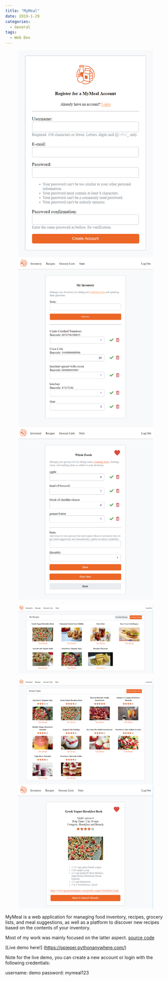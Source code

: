 ```yaml
---
title: "MyMeal"
date: 2019-1-29
categories:
  - General
tags:
  - Web Dev
---
```

<figure class="third">
	<img src="https://raw.githubusercontent.com/ToniTurri/MyMeal/master/static/img/register.PNG">
	<img src="https://raw.githubusercontent.com/ToniTurri/MyMeal/master/static/img/inventory.PNG">
	<img src="https://raw.githubusercontent.com/ToniTurri/MyMeal/master/static/img/grocery_list.PNG">
	<figcaption></figcaption>
</figure>
<figure>
	<img src="https://raw.githubusercontent.com/ToniTurri/MyMeal/master/static/img/recipes.PNG">
	<figcaption></figcaption>
</figure>

<figure class="half">
    <img src="https://raw.githubusercontent.com/ToniTurri/MyMeal/master/static/img/recipe_finder.PNG">
    <img src="https://raw.githubusercontent.com/ToniTurri/MyMeal/master/static/img/recipe_detail.PNG">
    <figcaption></figcaption>
</figure>

MyMeal is a web application for managing food inventory, recipes, grocery lists, and meal suggestions, as well as a platform to discover new recipes based on the contents of your inventory. 

Most of my work was mainly focused on the latter aspect. [source code](https://github.com/ToniTurri/MyMeal)

[Live demo here!] (https://ppieper.pythonanywhere.com/) 

Note for the live demo, you can create a new account or login with the following credentials:

username: demo
password: mymeal123